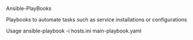 Ansible-PlayBooks

Playbooks to automate tasks such as service installations or configurations

Usage
ansible-playbook -i hosts.ini main-playbook.yaml
